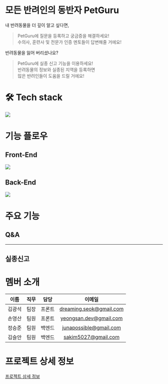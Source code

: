 # 모든 반려인의 동반자 PetGuru

내 반려동물을 더 깊이 알고 싶다면,

> PetGuru에 질문을 등록하고 궁금증을 해결하세요! <br>
> 수의사, 훈련사 및 전문가 인증 멘토들이 답변해줄 거에요!

반려동물을 잃어 버리셨나요?

> PetGuru에 실종 신고 기능을 이용하세요!<br>
> 반려동물의 정보와 실종된 지역을 등록하면<br>
> 많은 반려인들이 도움을 드릴 거에요!

# 🛠 Tech stack

![](https://i.ibb.co/NWbVbbM/stack.jpg)

# 기능 플로우

## Front-End

![](https://i.ibb.co/26758CW/flow.jpg)

## Back-End

![](https://i.ibb.co/2nDxRSs/backflow.jpg)

# 주요 기능

## Q&A

---

## 실종신고

# 멤버 소개

|  이름  | 직무 |  담당  |         이메일          |
| :----: | :--: | :----: | :---------------------: |
| 김광석 | 팀장 | 프론트 | dreaming.seok@gmail.com |
| 손영산 | 팀원 | 프론트 | yeongsan.dev@gmail.com  |
| 정승준 | 팀원 | 백엔드 | junapossible@gmail.com  |
| 김슬안 | 팀원 | 백엔드 |   sakim5027@gmail.com   |

# 프로젝트 상세 정보

[프로젝트 상세 정보](https://github.com/codestates/petguru-client/wiki)
